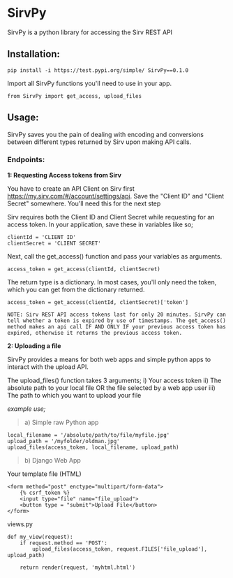 # SirvPy
SirvPy is a python library for accessing the Sirv REST API

## Installation:

	pip install -i https://test.pypi.org/simple/ SirvPy==0.1.0

Import all SirvPy functions you'll need to use in your app.

	from SirvPy import get_access, upload_files
	
## Usage:

SirvPy saves you the pain of dealing with encoding and conversions between different types returned by Sirv upon making API calls.

### Endpoints:

**1: Requesting Access tokens from Sirv**

You have to create an API Client on Sirv first https://my.sirv.com/#/account/settings/api. Save the "Client ID" and "Client Secret" somewhere. You'll need this for the next step

Sirv requires both the Client ID and Client Secret while requesting for an access token. In your application, save these in variables like so;

	clientId = 'CLIENT ID'
	clientSecret = 'CLIENT SECRET'

Next, call the get_access() function and pass your variables as arguments.

	access_token = get_access(clientId, clientSecret)

The return type is a dictionary. In most cases, you'll only need the token, which you can get from the dictionary returned.

	access_token = get_access(clientId, clientSecret)['token']

	NOTE: Sirv REST API access tokens last for only 20 minutes. SirvPy can tell whether a token is expired by use of timestamps. The get_access() method makes an api call IF AND ONLY IF your previous access token has expired, otherwise it returns the previous access token. 

**2: Uploading a file**

SirvPy provides a means for both web apps and simple python apps to interact with the upload API.

The upload_files() function takes 3 arguments;
i)   Your access token
ii)  The absolute path to your local file OR the file selected by a web app user
iii) The path to which you want to upload your file

*example use;*

>a) Simple raw Python app

	local_filename = '/absolute/path/to/file/myfile.jpg'
	upload_path = '/myfolder/oldman.jpg'
	upload_files(access_token, local_filename, upload_path)

>b) Django Web App

Your template file (HTML)

	<form method="post" enctype="multipart/form-data">
		{% csrf_token %}
		<input type="file" name="file_upload">
		<button type = "submit">Upload File</button>		
	</form>


views.py

	def my_view(request):
		if request.method == 'POST':
			upload_files(access_token, request.FILES['file_upload'], upload_path)
	
		return render(request, 'myhtml.html')